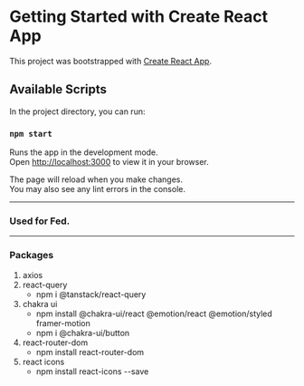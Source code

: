# Getting Started with Create React App

This project was bootstrapped with [Create React App](https://github.com/facebook/create-react-app).

## Available Scripts

In the project directory, you can run:

### `npm start`

Runs the app in the development mode.\
Open [http://localhost:3000](http://localhost:3000) to view it in your browser.

The page will reload when you make changes.\
You may also see any lint errors in the console.

---
### Used for Fed.
---
### Packages
1. axios
2. react-query
   - npm i @tanstack/react-query
3. chakra ui
   - npm install @chakra-ui/react @emotion/react @emotion/styled framer-motion
   - npm i @chakra-ui/button
4. react-router-dom
   - npm install react-router-dom
5. react icons
   - npm install react-icons --save